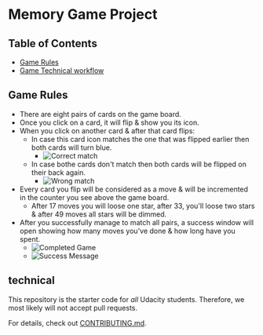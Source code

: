 # Memory Game Project

## Table of Contents

* [Game Rules](#game_rules)
* [Game Technical workflow](#technical)

## Game Rules

* There are eight pairs of cards on the game board.
* Once you click on a card, it will flip & show you its icon.
* When you click on another card & after that card flips:
	* In case this card icon matches the one that was flipped earlier then both cards will turn blue.
		* ![Correct match](/img/correct_move.png)
	* In case bothe cards don't match then both cards will be flipped on their back again.
		* ![Wrong match](/img/wrong_move.png)
* Every card you flip will be considered as a move & will be incremented in the counter you see above the game board.
	* After 17 moves you will loose one star, after 33, you'll loose two stars & after 49 moves all stars will be dimmed.
* After you successfully manage to match all pairs, a success window will open showing how many moves you've done & how long have you spent.
	* ![Completed Game](/img/complete.png)
	* ![Success Message](/img/success.png)

## technical

This repository is the starter code for _all_ Udacity students. Therefore, we most likely will not accept pull requests.

For details, check out [CONTRIBUTING.md](CONTRIBUTING.md).
